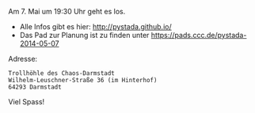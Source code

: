 <!-- 
.. title: Python Stammtisch Darmstadt trifft sich wieder
.. slug: python-stammtisch-darmstadt-trifft-sich-wieder
.. date: 2014/05/05 10:18:49
.. tags: 
.. link: 
.. description: Am 7. Mai um 19:30 trifft sich wieder der PyStaDa in der Trollhöhle
.. type: text
-->

Am 7. Mai um 19:30 Uhr geht es los.

* Alle Infos gibt es hier: <http://pystada.github.io/>  
* Das Pad zur Planung ist zu finden unter <https://pads.ccc.de/pystada-2014-05-07>  

Adresse:

    Trollhöhle des Chaos-Darmstadt
    Wilhelm-Leuschner-Straße 36 (im Hinterhof)
    64293 Darmstadt

Viel Spass!
